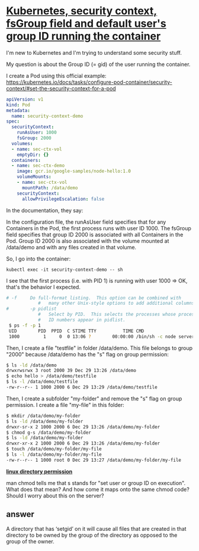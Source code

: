 # **[Kubernetes, security context, fsGroup field and default user's group ID running the container](https://stackoverflow.com/questions/48023652/kubernetes-security-context-fsgroup-field-and-default-users-group-id-running)**

I'm new to Kubernetes and I'm trying to understand some security stuff.

My question is about the Group ID (= gid) of the user running the container.

I create a Pod using this official example: <https://kubernetes.io/docs/tasks/configure-pod-container/security-context/#set-the-security-context-for-a-pod>

```yaml
apiVersion: v1
kind: Pod
metadata:
  name: security-context-demo
spec:
  securityContext:
    runAsUser: 1000
    fsGroup: 2000
  volumes:
  - name: sec-ctx-vol
    emptyDir: {}
  containers:
  - name: sec-ctx-demo
    image: gcr.io/google-samples/node-hello:1.0
    volumeMounts:
    - name: sec-ctx-vol
      mountPath: /data/demo
    securityContext:
      allowPrivilegeEscalation: false
```

In the documentation, they say:

In the configuration file, the runAsUser field specifies that for any Containers in the Pod, the first process runs with user ID 1000. The fsGroup field specifies that group ID 2000 is associated with all Containers in the Pod. Group ID 2000 is also associated with the volume mounted at /data/demo and with any files created in that volume.

So, I go into the container:

```kubectl exec -it security-context-demo -- sh```

I see that the first process (i.e. with PID 1) is running with user 1000 => OK, that's the behavior I expected.

```bash
# -f     Do full-format listing.  This option can be combined with
            #   many other Unix-style options to add additional columns.
#        -p pidlist
            #   Select by PID.  This selects the processes whose process
            #   ID numbers appear in pidlist.            
 $ ps -f -p 1
 UID        PID  PPID  C STIME TTY          TIME CMD
 1000         1     0  0 13:06 ?        00:00:00 /bin/sh -c node server.js
 ```

Then, I create a file "testfile" in folder /data/demo. This file belongs to group "2000" because /data/demo has the "s" flag on group permission:

```bash
$ ls -ld /data/demo
drwxrwsrwx 3 root 2000 39 Dec 29 13:26 /data/demo
$ echo hello > /data/demo/testfile
$ ls -l /data/demo/testfile
-rw-r--r-- 1 1000 2000 6 Dec 29 13:29 /data/demo/testfile
```

Then, I create a subfolder "my-folder" and remove the "s" flag on group permission. I create a file "my-file" in this folder:

```bash
$ mkdir /data/demo/my-folder
$ ls -ld /data/demo/my-folder
drwxr-sr-x 2 1000 2000 6 Dec 29 13:26 /data/demo/my-folder
$ chmod g-s /data/demo/my-folder
$ ls -ld /data/demo/my-folder
drwxr-xr-x 2 1000 2000 6 Dec 29 13:26 /data/demo/my-folder
$ touch /data/demo/my-folder/my-file
$ ls -l /data/demo/my-folder/my-file
-rw-r--r-- 1 1000 root 0 Dec 29 13:27 /data/demo/my-folder/my-file
```

**[linux directory permission](https://stackoverflow.com/questions/54189868/linux-directory-permission-s)**

man chmod tells me that s stands for "set user or group ID on execution". What does that mean? And how come it maps onto the same chmod code? Should I worry about this on the server?

## answer

A directory that has ‘setgid’ on it will cause all files that are created in that directory to be owned by the group of the directory as opposed to the group of the owner.
